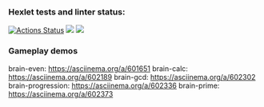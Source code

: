 ### Hexlet tests and linter status:
[![Actions Status](https://github.com/igshipilov/frontend-project-44/workflows/hexlet-check/badge.svg)](https://github.com/igshipilov/frontend-project-44/actions)
<a href="https://codeclimate.com/github/codeclimate/codeclimate/maintainability"><img src="https://api.codeclimate.com/v1/badges/a99a88d28ad37a79dbf6/maintainability" /></a>
<a href="https://codeclimate.com/github/codeclimate/codeclimate/test_coverage"><img src="https://api.codeclimate.com/v1/badges/a99a88d28ad37a79dbf6/test_coverage" /></a>

### Gameplay demos

brain-even: https://asciinema.org/a/601651
brain-calc: https://asciinema.org/a/602189
brain-gcd: https://asciinema.org/a/602302
brain-progression: https://asciinema.org/a/602336
brain-prime: https://asciinema.org/a/602373